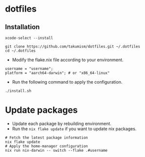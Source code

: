 # dotfiles
## Installation

```shell
xcode-select --install

git clone https://github.com/takumism/dotfiles.git ~/.dotfiles
cd ~/.dotfiles
```

- Modify the flake.nix file according to your environment.

```shell
username = "username";
platform = "aarch64-darwin"; # or "x86_64-linux"
```

- Run the following command to apply the configuration.

```shell
./install.sh
```

# Update packages

- Update each package by rebuilding environment.
- Run the `nix flake update` if you want to update nix packages.

```shell
# Fetch the latest package information
nix flake update
# Apply the home-manager configuration
nix run nix-darwin -- switch --flake .#username
```
